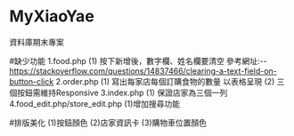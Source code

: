 # MyXiaoYae
資料庫期末專案

#缺少功能
  1.food.php
    (1) 按下新增後，數字欄、姓名欄要清空
        參考網址:--https://stackoverflow.com/questions/14837466/clearing-a-text-field-on-button-click
  2.order.php
    (1) 寫出每家店每個訂購食物的數量 以表格呈現
    (2) 三個按鈕需維持Responsive
  3.index.php
    (1) 保證店家為三個一列
  4.food_edit.php/store_edit.php
    (1)增加搜尋功能

#排版美化
  (1)按鈕顏色
  (2)店家資訊卡
  (3)購物車位置顏色
  
    
  
